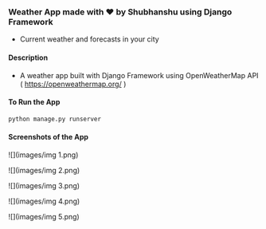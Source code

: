 ### Weather App made with ❤ by Shubhanshu using Django Framework
- Current weather and forecasts in your city

#### Description
 - A weather app built with Django Framework using OpenWeatherMap API ( https://openweathermap.org/ )
 
#### To Run the App
```bash
python manage.py runserver
```
#### Screenshots of the App

![](images/img 1.png)

![](images/img 2.png)

![](images/img 3.png)

![](images/img 4.png)

![](images/img 5.png)
